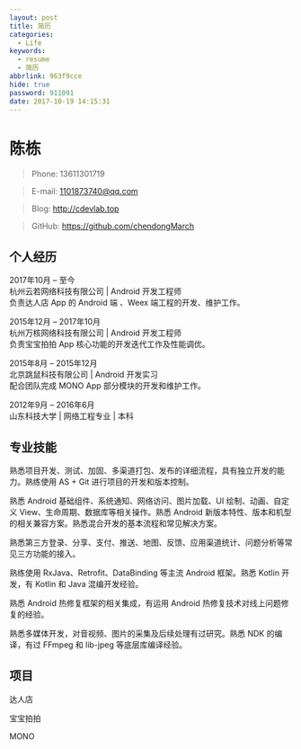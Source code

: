 ```yaml
---
layout: post
title: 简历
categories:
  - Life
keywords:
  - resume
  - 简历
abbrlink: 963f9cce
hide: true
password: 911091
date: 2017-10-19 14:15:31
---
```

 

# 陈栋

> Phone: 13611301719> E-mail: 1101873740@qq.com > Blog: http://cdevlab.top> GitHub: https://github.com/chendongMarch<!--more-->## 个人经历

2017年10月 – 至今   
杭州云若网络科技有限公司  | Android 开发工程师    
负责达人店 App 的 Android 端 、Weex 端工程的开发、维护工作。
2015年12月 – 2017年10月   杭州万核网络科技有限公司 | Android 开发工程师    
负责宝宝拍拍 App 核心功能的开发迭代工作及性能调优。2015年8月 – 2015年12月   北京跳鼠科技有限公司 | Android 开发实习    
配合团队完成 MONO App 部分模块的开发和维护工作。2012年9月 – 2016年6月   山东科技大学 | 网络工程专业 | 本科


## 专业技能熟悉项目开发、测试、加固、多渠道打包、发布的详细流程，具有独立开发的能力。熟练使用 AS + Git 进行项目的开发和版本控制。熟悉 Android 基础组件、系统通知、网络访问、图片加载、UI 绘制、动画、自定义 View、生命周期、数据库等相关操作。熟悉 Android 新版本特性、版本和机型的相关兼容方案。熟悉混合开发的基本流程和常见解决方案。熟悉第三方登录、分享、支付、推送、地图、反馈、应用渠道统计、问题分析等常见三方功能的接入。熟练使用 RxJava、Retrofit、DataBinding 等主流 Android 框架。熟悉 Kotlin 开发，有 Kotlin 和 Java 混编开发经验。

熟悉 Android 热修复框架的相关集成，有运用 Android 热修复技术对线上问题修复的经验。 

熟悉多媒体开发，对音视频、图片的采集及后续处理有过研究。熟悉 NDK 的编译，有过 FFmpeg 和 lib-jpeg 等底层库编译经验。## 项目

达人店

宝宝拍拍

MONO
